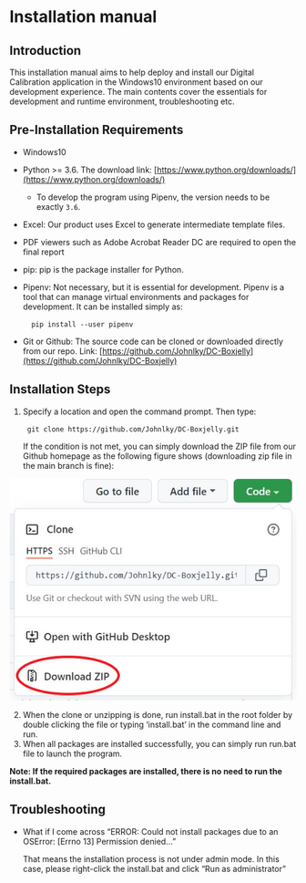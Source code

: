 # Installation manual
 
## Introduction

This installation manual aims to help deploy and install our Digital Calibration application in the Windows10 environment based on our development experience. The main contents cover the essentials for development and runtime environment, troubleshooting etc.


## Pre-Installation Requirements

* Windows10
* Python >= 3.6. The download link: [https://www.python.org/downloads/](https://www.python.org/downloads/)
    * To develop the program using Pipenv, the version needs to be exactly `3.6`.
* Excel: Our product uses Excel to generate intermediate template files.
* PDF viewers such as Adobe Acrobat Reader DC are required to open the final report
* pip: pip is the package installer for Python. 
* Pipenv: Not necessary, but it is essential for development. Pipenv is a tool that can manage virtual environments and packages for development. It can be installed simply as:

        pip install --user pipenv


* Git or Github: The source code can be cloned or downloaded directly from our repo. Link: [https://github.com/Johnlky/DC-Boxjelly](https://github.com/Johnlky/DC-Boxjelly)


## Installation Steps


1. Specify a location and open the command prompt. Then type:

        git clone https://github.com/Johnlky/DC-Boxjelly.git


    If the condition is not met, you can simply download the ZIP file from our Github homepage as the following figure shows (downloading zip file in the main branch is fine):
    
![Download Zip](docs/images/download-zip.png "image_tooltip")


2. When the clone or unzipping is done, run install.bat in the root folder by double clicking the file or typing ‘install.bat’ in the command line and run.
3. When all packages are installed successfully, you can simply run run.bat file to launch the program. 

**Note: If the required packages are installed, there is no need to run the install.bat.**


## Troubleshooting

* What if I come across “ERROR: Could not install packages due to an OSError: [Errno 13] Permission denied...”

    That means the installation process is not under admin mode. In this case, please right-click the install.bat and click “Run as administrator”

